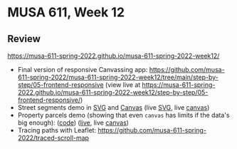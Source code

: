 # MUSA 611, Week 12

## Review

https://musa-611-spring-2022.github.io/musa-611-spring-2022-week12/

* Final version of responsive Canvassing app: https://github.com/musa-611-spring-2022/musa-611-spring-2022-week12/tree/main/step-by-step/05-frontend-responsive (view live at https://musa-611-spring-2022.github.io/musa-611-spring-2022-week12/step-by-step/05-frontend-responsive/)
* Street segments demo in [SVG](https://github.com/musa-611-spring-2022/musa-611-spring-2022-week12/tree/main/svg-vs-canvas/street-segments-svg) and [Canvas](https://github.com/musa-611-spring-2022/musa-611-spring-2022-week12/tree/main/svg-vs-canvas/street-segments-canvas) (live [SVG](https://musa-611-spring-2022.github.io/musa-611-spring-2022-week12/svg-vs-canvas/street-segments-svg/), live [canvas](https://musa-611-spring-2022.github.io/musa-611-spring-2022-week12/svg-vs-canvas/street-segments-canvas/))
* Property parcels demo (showing that even `canvas` has limits if the data's big enough): ([code](https://github.com/musa-611-spring-2022/musa-611-spring-2022-week12/tree/main/svg-vs-canvas/building-footprints-canvas)) ([live](https://musa-611-spring-2022.github.io/musa-611-spring-2022-week12/svg-vs-canvas/street-segments-svg/), live [canvas](https://musa-611-spring-2022.github.io/musa-611-spring-2022-week12/svg-vs-canvas/building-footprints-canvas/))
* Tracing paths with Leaflet: https://github.com/musa-611-spring-2022/traced-scroll-map
